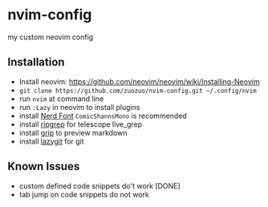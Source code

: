 # nvim-config
my custom neovim config

## Installation

- Install neovim: https://github.com/neovim/neovim/wiki/Installing-Neovim
- `git clone https://github.com/zuozuo/nvim-config.git ~/.config/nvim`
- run `nvim` at command line
- run `:Lazy` in neovim to install plugins
- install [Nerd Font](https://github.com/ryanoasis/nerd-fonts) `ComicShannsMono` is recommended
- install [ripgrep](https://github.com/BurntSushi/ripgrep) for telescope live_grep
- install [grip](https://github.com/joeyespo/grip) to preview markdown
- install [lazygit](https://github.com/jesseduffield/lazygit) for git

## Known Issues

- custom defined code snippets do't work [DONE]
- tab jump on code snippets do not work
